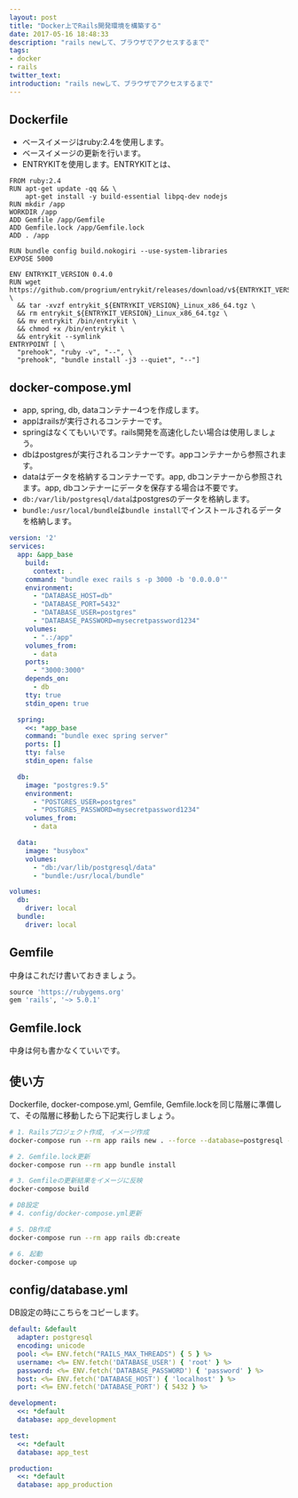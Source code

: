 ```yaml
---
layout: post
title: "Docker上でRails開発環境を構築する"
date: 2017-05-16 18:48:33
description: "rails newして、ブラウザでアクセスするまで"
tags: 
- docker
- rails
twitter_text:
introduction: "rails newして、ブラウザでアクセスするまで"
---
```


## Dockerfile
* ベースイメージはruby:2.4を使用します。
* ベースイメージの更新を行います。
* ENTRYKITを使用します。ENTRYKITとは、

```
FROM ruby:2.4
RUN apt-get update -qq && \
    apt-get install -y build-essential libpq-dev nodejs
RUN mkdir /app
WORKDIR /app
ADD Gemfile /app/Gemfile
ADD Gemfile.lock /app/Gemfile.lock
ADD . /app

RUN bundle config build.nokogiri --use-system-libraries
EXPOSE 5000

ENV ENTRYKIT_VERSION 0.4.0
RUN wget https://github.com/progrium/entrykit/releases/download/v${ENTRYKIT_VERSION}/entrykit_${ENTRYKIT_VERSION}_Linux_x86_64.tgz \
  && tar -xvzf entrykit_${ENTRYKIT_VERSION}_Linux_x86_64.tgz \
  && rm entrykit_${ENTRYKIT_VERSION}_Linux_x86_64.tgz \
  && mv entrykit /bin/entrykit \
  && chmod +x /bin/entrykit \
  && entrykit --symlink
ENTRYPOINT [ \
  "prehook", "ruby -v", "--", \
  "prehook", "bundle install -j3 --quiet", "--"]
```

## docker-compose.yml
* app, spring, db, dataコンテナー4つを作成します。
* appはrailsが実行されるコンテナーです。
* springはなくてもいいです。rails開発を高速化したい場合は使用しましょう。
* dbはpostgresが実行されるコンテナーです。appコンテナーから参照されます。
* dataはデータを格納するコンテナーです。app, dbコンテナーから参照されます。app, dbコンテナーにデータを保存する場合は不要です。
* `db:/var/lib/postgresql/data`はpostgresのデータを格納します。
* `bundle:/usr/local/bundle`は`bundle install`でインストールされるデータを格納します。

```yml
version: '2'
services:
  app: &app_base
    build:
      context: .
    command: "bundle exec rails s -p 3000 -b '0.0.0.0'"
    environment:
      - "DATABASE_HOST=db"
      - "DATABASE_PORT=5432"
      - "DATABASE_USER=postgres"
      - "DATABASE_PASSWORD=mysecretpassword1234"
    volumes:
      - ".:/app"
    volumes_from:
      - data
    ports:
      - "3000:3000"
    depends_on:
      - db
    tty: true
    stdin_open: true

  spring:
    <<: *app_base
    command: "bundle exec spring server"
    ports: []
    tty: false
    stdin_open: false

  db:
    image: "postgres:9.5"
    environment:
      - "POSTGRES_USER=postgres"
      - "POSTGRES_PASSWORD=mysecretpassword1234"
    volumes_from:
      - data

  data:
    image: "busybox"
    volumes:
      - "db:/var/lib/postgresql/data"
      - "bundle:/usr/local/bundle"

volumes:
  db:
    driver: local
  bundle:
    driver: local 
```

## Gemfile
中身はこれだけ書いておきましょう。

```rb
source 'https://rubygems.org'
gem 'rails', '~> 5.0.1'
```

## Gemfile.lock
中身は何も書かなくていいです。

## 使い方
Dockerfile, docker-compose.yml, Gemfile, Gemfile.lockを同じ階層に準備して、その階層に移動したら下記実行しましょう。

```bash
# 1. Railsプロジェクト作成, イメージ作成
docker-compose run --rm app rails new . --force --database=postgresql --skip-bundle

# 2. Gemfile.lock更新
docker-compose run --rm app bundle install

# 3. Gemfileの更新結果をイメージに反映
docker-compose build

# DB設定
# 4. config/docker-compose.yml更新

# 5. DB作成
docker-compose run --rm app rails db:create

# 6. 起動
docker-compose up
```

## config/database.yml
DB設定の時にこちらをコピーします。

```yml
default: &default
  adapter: postgresql
  encoding: unicode
  pool: <%= ENV.fetch("RAILS_MAX_THREADS") { 5 } %>
  username: <%= ENV.fetch('DATABASE_USER') { 'root' } %>
  password: <%= ENV.fetch('DATABASE_PASSWORD') { 'password' } %>
  host: <%= ENV.fetch('DATABASE_HOST') { 'localhost' } %>
  port: <%= ENV.fetch('DATABASE_PORT') { 5432 } %>

development:
  <<: *default
  database: app_development

test:
  <<: *default
  database: app_test

production:
  <<: *default
  database: app_production
```